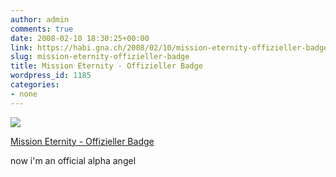```yaml
---
author: admin
comments: true
date: 2008-02-10 18:30:25+00:00
link: https://habi.gna.ch/2008/02/10/mission-eternity-offizieller-badge/
slug: mission-eternity-offizieller-badge
title: Mission Eternity - Offizieller Badge
wordpress_id: 1185
categories:
- none
---
```



 [![](https://static.flickr.com/2005/2254863871_0a97f925b5_m.jpg)](https://www.flickr.com/photos/habi/2254863871/)
   

 
  [Mission Eternity - Offizieller Badge](https://www.flickr.com/photos/habi/2254863871/)
    

 



now i'm an official alpha angel
  

